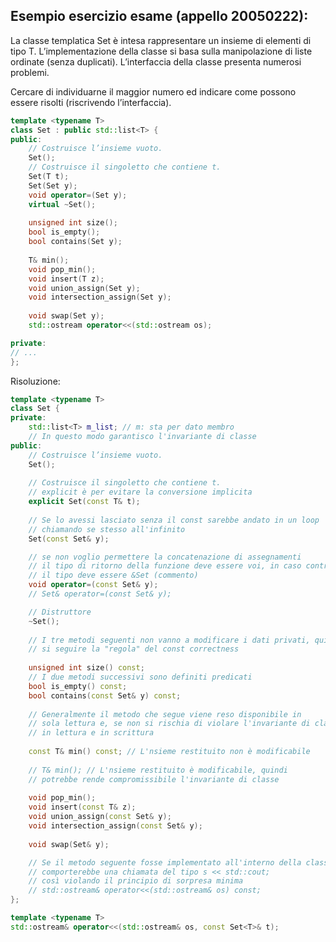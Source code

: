 ## Esempio esercizio esame (appello 20050222):

La classe templatica Set è intesa rappresentare un insieme di elementi di tipo T. L’implementazione della classe si basa sulla manipolazione di liste ordinate (senza duplicati). L’interfaccia della classe presenta numerosi problemi.

Cercare di individuarne il maggior numero ed indicare come possono essere risolti (riscrivendo l’interfaccia).

```cpp
template <typename T>
class Set : public std::list<T> {
public:
	// Costruisce l’insieme vuoto.
	Set();
	// Costruisce il singoletto che contiene t.
	Set(T t);
	Set(Set y);
	void operator=(Set y);
	virtual ~Set();
	
	unsigned int size();
	bool is_empty();
	bool contains(Set y);
	
	T& min();
	void pop_min();
	void insert(T z);
	void union_assign(Set y);
	void intersection_assign(Set y);
	
	void swap(Set y);
	std::ostream operator<<(std::ostream os);

private:
// ...
};
```


Risoluzione:
```cpp
template <typename T>
class Set {
private:
	std::list<T> m_list; // m: sta per dato membro
	// In questo modo garantisco l'invariante di classe
public:
	// Costruisce l’insieme vuoto.
	Set();
	
	// Costruisce il singoletto che contiene t.
	// explicit è per evitare la conversione implicita
	explicit Set(const T& t);
	
	// Se lo avessi lasciato senza il const sarebbe andato in un loop 
	// chiamando se stesso all'infinito
	Set(const Set& y);

	// se non voglio permettere la concatenazione di assegnamenti
	// il tipo di ritorno della funzione deve essere voi, in caso contrario
	// il tipo deve essere &Set (commento)
	void operator=(const Set& y);
	// Set& operator=(const Set& y);

	// Distruttore
	~Set();
	
	// I tre metodi seguenti non vanno a modificare i dati privati, quindi
	// si seguire la "regola" del const correctness
	 
	unsigned int size() const;
	// I due metodi successivi sono definiti predicati
	bool is_empty() const;
	bool contains(const Set& y) const;
	
	// Generalmente il metodo che segue viene reso disponibile in
	// sola lettura e, se non si rischia di violare l'invariante di classe,
	// in lettura e in scrittura
	
	const T& min() const; // L'nsieme restituito non è modificabile
	
	// T& min(); // L'nsieme restituito è modificabile, quindi
	// potrebbe rende compromissibile l'invariante di classe
	
	void pop_min();
	void insert(const T& z);
	void union_assign(const Set& y);
	void intersection_assign(const Set& y);
	
	void swap(Set& y);

	// Se il metodo seguente fosse implementato all'interno della classe,
	// comporterebbe una chiamata del tipo s << std::cout;
	// così violando il principio di sorpresa minima
	// std::ostream& operator<<(std::ostream& os) const;
};

template <typename T> 
std::ostream& operator<<(std::ostream& os, const Set<T>& t);
```